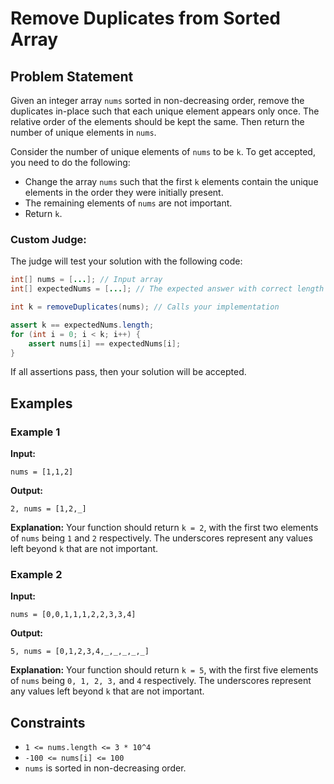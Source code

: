 # Remove Duplicates from Sorted Array

## Problem Statement  
Given an integer array `nums` sorted in non-decreasing order, remove the duplicates in-place such that each unique element appears only once. The relative order of the elements should be kept the same. Then return the number of unique elements in `nums`.

Consider the number of unique elements of `nums` to be `k`. To get accepted, you need to do the following:

- Change the array `nums` such that the first `k` elements contain the unique elements in the order they were initially present.
- The remaining elements of `nums` are not important.
- Return `k`.

### Custom Judge:
The judge will test your solution with the following code:
```java
int[] nums = [...]; // Input array
int[] expectedNums = [...]; // The expected answer with correct length

int k = removeDuplicates(nums); // Calls your implementation

assert k == expectedNums.length;
for (int i = 0; i < k; i++) {
    assert nums[i] == expectedNums[i];
}
```
If all assertions pass, then your solution will be accepted.

## Examples  

### Example 1  
**Input:**  
```plaintext
nums = [1,1,2]
```  
**Output:**  
```plaintext
2, nums = [1,2,_]
```  
**Explanation:** Your function should return `k = 2`, with the first two elements of `nums` being `1` and `2` respectively. The underscores represent any values left beyond `k` that are not important.

### Example 2  
**Input:**  
```plaintext
nums = [0,0,1,1,1,2,2,3,3,4]
```  
**Output:**  
```plaintext
5, nums = [0,1,2,3,4,_,_,_,_,_]
```  
**Explanation:** Your function should return `k = 5`, with the first five elements of `nums` being `0, 1, 2, 3,` and `4` respectively. The underscores represent any values left beyond `k` that are not important.

## Constraints  
- `1 <= nums.length <= 3 * 10^4`  
- `-100 <= nums[i] <= 100`  
- `nums` is sorted in non-decreasing order.